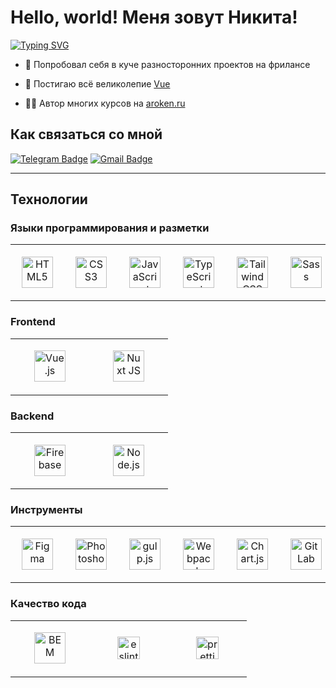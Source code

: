 <h1>
  Hello, world! Меня зовут Никита!
</h1>

<p>
  <a href="https://git.io/typing-svg"><img src="https://readme-typing-svg.demolab.com?font=Handjet&weight=500&size=40&duration=3000&pause=1000&color=B8ACF7&width=435&lines=Front-end+%D1%80%D0%B0%D0%B7%D1%80%D0%B0%D0%B1%D0%BE%D1%82%D1%87%D0%B8%D0%BA;%D0%91%D0%BE%D0%BB%D0%B5%D0%B5+2-%D1%85+%D0%BB%D0%B5%D1%82+%D0%BE%D0%BF%D1%8B%D1%82%D0%B0+%D1%80%D0%B0%D0%B7%D1%80%D0%B0%D0%B1%D0%BE%D1%82%D0%BA%D0%B8;%D0%9F%D0%BE%D1%81%D1%82%D0%BE%D1%8F%D0%BD%D0%BD%D0%BE+%D0%B8%D0%B7%D1%83%D1%87%D0%B0%D1%8E+%D1%87%D1%82%D0%BE-%D1%82%D0%BE+%D0%BD%D0%BE%D0%B2%D0%BE%D0%B5" alt="Typing SVG" /></a>
</p>

- 🔭 Попробовал себя в куче разносторонних проектов на фрилансе  
  

- 🌱 Постигаю всё великолепие [Vue](https://vuejs.org/)  
  

- 👨‍🏫 Автор многих курсов на [aroken.ru](https://aroken.ru/)  

## Как связаться со мной
[![Telegram Badge](https://img.shields.io/badge/-BURKHARDT30-blue?style=flat&logo=Telegram&logoColor=white)](https://t.me/BURKHARDT30)
[![Gmail Badge](https://img.shields.io/badge/-Gmail-red?style=flat&logo=Gmail&logoColor=white)](mailto:burkhardt30tto@gmail.com)

---

## Технологии

### Языки программирования и разметки
<table width='100%'>
  <tr>
     <td align="center" width="110" height="90">
        <a href="https://en.wikipedia.org/wiki/HTML5" target="_blank"><img style="margin: 10px" src="https://profilinator.rishav.dev/skills-assets/html5-original-wordmark.svg" alt="HTML5" height="50" /></a>  
    </td>
     <td align="center" width="110" height="90">
        <a href="https://www.w3schools.com/css/" target="_blank"><img style="margin: 10px" src="https://profilinator.rishav.dev/skills-assets/css3-original-wordmark.svg" alt="CSS3" height="50" /></a>  
    </td>
     <td align="center" width="110" height="90">
        <a href="https://www.javascript.com/" target="_blank"><img style="margin: 10px" src="https://profilinator.rishav.dev/skills-assets/javascript-original.svg" alt="JavaScript" height="50" /></a>  
    </td>
     <td align="center" width="110" height="90">
        <a href="https://www.typescriptlang.org/" target="_blank"><img style="margin: 10px" src="https://profilinator.rishav.dev/skills-assets/typescript-original.svg" alt="TypeScript" height="50" /></a>  
    </td>
     <td align="center" width="110" height="90">
        <a href="https://www.tailwindcss.com/" target="_blank"><img style="margin: 10px" src="https://profilinator.rishav.dev/skills-assets/tailwindcss.svg" alt="Tailwind CSS" height="50" /></a>  
    </td>
     <td align="center" width="110" height="90">
        <a href="https://sass-lang.com/" target="_blank"><img style="margin: 10px" src="https://profilinator.rishav.dev/skills-assets/sass-original.svg" alt="Sass" height="50" /></a> 
    </td>
  </tr> 
</table>

### Frontend
<table width='100%'>
  <tr>
     <td align="center" width="110" height="90">
        <a href="https://vuejs.org/" target="_blank"><img style="margin: 10px" src="https://profilinator.rishav.dev/skills-assets/vuejs-original-wordmark.svg" alt="Vue.js" height="50" /></a>  
    </td>
     <td align="center" width="110" height="90">
        <a href="https://nuxtjs.org/" target="_blank"><img style="margin: 10px" src="https://profilinator.rishav.dev/skills-assets/nuxt.png" alt="Nuxt JS" height="50" /></a>  
    </td>
  </tr> 
</table>

### Backend
<table width='100%'>
  <tr>
     <td align="center" width="110" height="90">
        <a href="https://firebase.google.com/" target="_blank"><img style="margin: 10px" src="https://profilinator.rishav.dev/skills-assets/firebase.png" alt="Firebase" height="50" /></a>
    </td>
     <td align="center" width="110" height="90">
        <a href="https://nodejs.org/" target="_blank"><img style="margin: 10px" src="https://profilinator.rishav.dev/skills-assets/nodejs-original-wordmark.svg" alt="Node.js" height="50" /></a>  
    </td>
  </tr> 
</table>

### Инструменты 
<table width='100%'>
  <tr>
     <td align="center" width="110" height="90">
        <a href="https://www.figma.com/" target="_blank"><img style="margin: 10px" src="https://profilinator.rishav.dev/skills-assets/figma-icon.svg" alt="Figma" height="50" /></a>  
    </td>
     <td align="center" width="110" height="90">
        <a href="https://www.adobe.com/in/products/photoshop.html" target="_blank"><img style="margin: 10px" src="https://profilinator.rishav.dev/skills-assets/photoshop-plain.svg" alt="Photoshop" height="50" /></a>  
    </td>
     <td align="center" width="110" height="90">
        <a href="https://gulpjs.com/" target="_blank"><img style="margin: 10px" src="https://profilinator.rishav.dev/skills-assets/gulp-plain.svg" alt="gulp.js" height="50" /></a>  
    </td>
     <td align="center" width="110" height="90">
        <a href="https://webpack.js.org/" target="_blank"><img style="margin: 10px" src="https://profilinator.rishav.dev/skills-assets/webpack-original.svg" alt="Webpack" height="50" /></a>  
    </td>
     <td align="center" width="110" height="90">
        <a href="https://www.chartjs.org/" target="_blank"><img style="margin: 10px" src="https://profilinator.rishav.dev/skills-assets/logo-title.svg" alt="Chart.js" height="50" /></a>  
    </td>
     <td align="center" width="110" height="90">
        <a href="https://about.gitlab.com/" target="_blank"><img style="margin: 10px" src="https://profilinator.rishav.dev/skills-assets/gitlab.svg" alt="GitLab" height="50" /></a>  
    </td>
     <td align="center" width="110" height="90">
        <a href="https://github.com/" target="_blank"><img style="margin: 10px" src="https://profilinator.rishav.dev/skills-assets/git-scm-icon.svg" alt="Git" height="50" /></a>  
    </td>
  </tr> 
</table>

### Качество кода
<table width='100%'>
  <tr>
     <td align="center" width="110" height="90">
        <a href="http://getbem.com/" target="_blank"><img style="margin: 10px" src="https://profilinator.rishav.dev/skills-assets/bem.svg" alt="BEM" height="50" /></a>  
    </td>
     <td align="center" width="110" height="90">
        <a href="https://eslint.org/" target="_blank"><img src="https://brandeps.com/icon-download/E/Eslint-icon-vector-02.svg" width="36" height="36" alt="eslint" /></a>  
    </td>
     <td align="center" width="110" height="90">
        <a href="https://prettier.io/" target="_blank"><img src="https://brandeps.com/icon-download/P/Prettier-icon-vector-02.svg" width="36" height="36" alt="prettier" /></a>  
    </td>
  </tr> 
</table>

